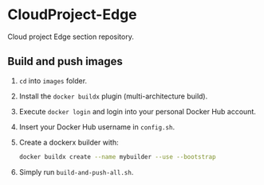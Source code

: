 # CloudProject-Edge
Cloud project Edge section repository.

## Build and push images

1. `cd` into `images` folder.
2. Install the `docker buildx` plugin (multi-architecture build).
3. Execute `docker login` and login into your personal Docker Hub account.
4. Insert your Docker Hub username in `config.sh`.

5. Create a dockerx builder with:
	```bash
	docker buildx create --name mybuilder --use --bootstrap
	```

6. Simply run `build-and-push-all.sh`.
